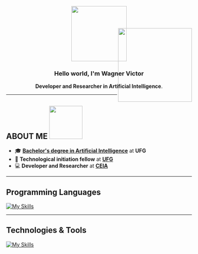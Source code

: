 <div align="center">

<img src="https://media.giphy.com/media/v1.Y2lkPTc5MGI3NjExeDM1dWRuamtqbGFxbmxqOTI2cHcxZm8zc3F0bXc1b20yZG5mZm14dCZlcD12MV9zdGlja2Vyc19zZWFyY2gmY3Q9cw/rEIkMTmkU7tpNpFxbe/giphy.gif" width="150px" />


### Hello world, I'm Wagner Victor  

**Developer and Researcher in Artificial Intelligence**.  

<img src="https://media4.giphy.com/media/v1.Y2lkPTc5MGI3NjExdjB5aDg4a2NmM3R6eHgzNmFwMzRveGszdzVwZTY3ZDkxaXpnY3ZjdiZlcD12MV9pbnRlcm5hbF9naWZfYnlfaWQmY3Q9cw/I3cB63YBh1mCJNu6WF/giphy.gif" width="200px" align="right" style="margin-top:-180px;" />
</div>

---

## ABOUT ME <img src="https://media0.giphy.com/media/v1.Y2lkPTc5MGI3NjExMnM5M3A1cTQ2cWlqbmEzajJ1a3RmMXdyb3NmcXAxd2kzdWczcGY0eiZlcD12MV9pbnRlcm5hbF9naWZfYnlfaWQmY3Q9cw/YWLDUhxMbpPfY831Fn/giphy.gif" width="90px" /> 

- 🎓 [**Bachelor's degree in Artificial Intelligence**](https://inteligenciaartificial.inf.ufg.br/) at **UFG**  
- 🔬 **Technological initiation fellow** at [**UFG**](https://www.ufg.br/)
- 💻 **Developer and Researcher** at [**CEIA**](https://ceia.ufg.br/)  

---

##  Programming Languages
[![My Skills](https://skillicons.dev/icons?i=python,js&perline=4)](https://skillicons.dev)

---

## Technologies & Tools
[![My Skills](https://skillicons.dev/icons?i=vscode,git,github,django,postgres,gcp&perline=6)](https://skillicons.dev)
